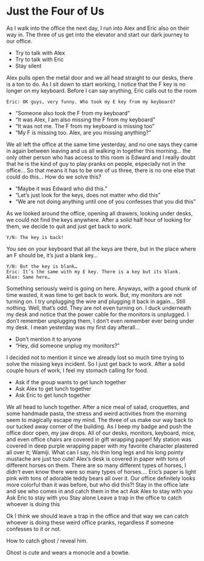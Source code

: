 # Just the Four of Us

As I walk into the office the next day, I run into Alex and Eric also on their way in. The three of us get into the elevator and start our dark journey to our office. 
- Try to talk with Alex
- Try to talk with Eric
- Stay silent

Alex pulls open the metal door and we all head straight to our desks, there is a ton to do. As I sit down to start working, I notice that the F key is no longer on my keyboard. Before I can say anything, Eric calls out to the room

	Eric: OK guys, very funny. Who took my E key from my keyboard?

- “Someone also took the F from my keyboard”
- “It was Alex, I am also missing the F from my keyboard”
- “It was not me. The F from my keyboard is missing too”
- “My F is missing too. Alex, are you missing anything?”


We all left the office at the same time yesterday, and no one says they came in again between leaving and us all walking in together this morning… the only other person who has access to this room is Edward and I really doubt that he is the kind of guy to play pranks on people, especially not in the office… So that means it has to be one of us three, there is no one else that could do this… How do we solve this?

- “Maybe it was Edward who did this.”
- “Let’s just look for the keys, does not matter who did this”
- “We are not doing anything until one of you confesses that you did this”

As we looked around the office, opening all drawers, looking under desks, we could not find the keys anywhere. After a solid half hour of looking for them, we decide to quit and just get back to work.

	Y/N: The key is back!

You see on your keyboard that all the keys are there, but in the place where an F should be, it’s just a blank key… 

	Y/N: But the key is blank…
	Eric: It’s the same with my E key. There is a key but its blank.
	Alex: Same here…

Something seriously weird is going on here. Anyways, with a good chunk of time wasted, it was time to get back to work. But, my monitors are not turning on. I try unplugging the wire and plugging it back in again… Still nothing. Well, that’s odd. They are not even turning on. I duck underneath my desk and notice that the power cable for the monitors is unplugged. I don’t remember unplugging them, I don’t even remember ever being under my desk. I mean yesterday was my first day afterall…

- Don’t mention it to anyone
- “Hey, did someone unplug my monitors?”

I decided not to mention it since we already lost so much time trying to solve the missing keys incident. So I just get back to work. 
After a solid couple hours of work, I feel my stomach calling for food.

- Ask if the group wants to get lunch together
- Ask Alex to get lunch together
- Ask Eric to get lunch together

We all head to lunch together.
After a nice meal of salad, croquettes, and some handmade pasta, the stress and weird activities from the morning seem to magically escape my mind. The three of us make our way back to our tucked away corner of the building. As I beep my badge and push the office door open, my jaw drops. All of our desks, monitors, keyboard, mice, and even office chairs are covered in gift wrapping paper! My station was covered in deep purple wrapping paper with my favorite character plastered all over it; Wamiji. What can I say, his thin long legs and his long pointy mustache are just too cute! Alex’s desk is covered in paper with tons of different horses on them. There are so many different types of horses, I didn’t even know there were so many types of horses…. Eric’s paper is light pink with tons of adorable teddy bears all over it. Our office definitely looks more colorful than it was before, but who did this?!
Stay in the office late and see who comes in and catch them in the act
Ask Alex to stay with you
Ask Eric to stay with you
Stay alone
Leave a trap in the office to catch whoever is doing this

Ok I think we should leave a trap in the office and that way we can catch whoever is doing these weird office pranks, regardless if someone confesses to it or not. 


How to catch ghost / reveal him.



Ghost is cute and wears a monocle and a bowtie. 
